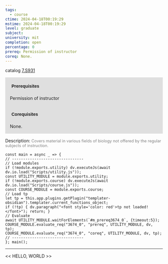 ```yaml
---
tags:
  - course
ctime: 2024-04-18T00:19:29
mstime: 2024-04-18T00:19:29
level: graduate
subject: 
university: mit
completion: open
percentage: 0
prereq: Permission of instructor
coreq: None.
---
```


catalog [7.S931](http://student.mit.edu/catalog/m7a.html#7.S931)

<span style="display: block; padding: 15px; background-color: rgb(100, 100, 100, 0.2);"><font id="m_prereq3674_0" style="display: block; font-family: Arial, sans-serif; font-weight: bold; padding: 5px">Prerequisites</font><br><span id="prereq3674_0">Permission of instructor</span></span>
<span style="display: block; padding: 15px; background-color: rgb(100, 100, 100, 0.2);"><font id="m_coreq3674_0" style="display: block; font-family: Arial, sans-serif; font-weight: bold; padding: 5px">Corequisites</font><br><span id="coreq3674_0">None.</span></span>

<font style="">Description:</font>
<font style="color: grey; font-size: 0.8rem;">Covers material in various fields of biology not offered by the regular subjects of instruction.</font>

```dataviewjs
const main = async _ => {
// --------------------------------
// Load modules
if (!module.exports.utility) dv.executeJs(await dv.io.load("Scripts/utility.js"));
const UTILITY_MODULE = module.exports.utility;
if (!module.exports.course) dv.executeJs(await dv.io.load("Scripts/course.js"));
const COURSE_MODULE = module.exports.course;
// Load tp
let tp = this.app.plugins.getPlugin("templater-obsidian").templater.current_functions_object;
if (!tp) { dv.paragraph("<font style='color: red'>tp not loaded!</font>"); return; }
// Evaluate
await UTILITY_MODULE.waitForElements(`#m_prereq3674_0`, {timeout:5});
COURSE_MODULE.evaluate_req("3674_0", "prereq", UTILITY_MODULE, dv, tp);
COURSE_MODULE.evaluate_req("3674_0", "coreq", UTILITY_MODULE, dv, tp);
// --------------------------------
}; main();
```

---

<< HELLO, WORLD >>
